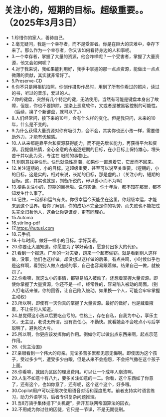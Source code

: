 # 关注小的，短期的目标。超级重要。。（2025年3月3日） 

- 1.珍惜你的家人，善待自己。
- 2.毫无疑问，我是一个幸存者，而不是受害者。你是在巨大的灾难中，幸存下来了。那么作为一个幸存者，你又该如何看待身边的人和事呢。
- 3.一个幸存者，掌握了大量的资源，他会咋样呢？一个受害者，掌握了大量资源，他又会如何呢？
- 4.对于我来说，我如果能利用好，我手中掌握的那一点点资源，能做出一点点微薄的贡献，其实就非常好了。
- 5.Preserve-CD
- 6.你不只是用相机拍照，你创作摄影作品时，用到了所有你看过的照片，读过的书，听过的音乐，爱过的人。
- 7.你的键盘，突然有几个特定的键，无法使用。当然有可能是键盘本身出了故障，但是，你也不要排除，是染上恶意软件，又或者是被黑客控制的可能性。（后续，换了个新键盘，就可以了。）
- 8.人们经常问，接下来的10年，会有什么样的变化。但是我只问，未来的10年，什么是不变的。
- 9.为什么获得大量资源对你有吸引力，会不会，其实你也还小孩一样，需要借助外力，才能有优越感。
- 10.人从来都是靠平台和资源获得能力，而不是先增长能力，再获得平台和资源。我提倡热情，全心全意的去追逐短期的目标，在小目标上保持雄心，埋头苦干并以此为荣，专注在 眼前的事物上。
- 11.别刻意找寻快乐。快乐就像性高潮，如果你一直想着它，它反而不回来。
- 12.关注短期的，小的目标。这超级重要，甚至可以说至关重要。（短期的，小的目标，这是实的，相对来说，长期的目标，那是虚的。）（关注小的，短期的目标。这，其实也就是，刘备所说的，毋以善小而不为啊）
- 13.梗系关注小的，短期的目标啦。说句实话，你十年后，都不知在那里，都不知发生什么事了。
- 14.记住，一起都和运气有关。你很幸运今天能坐在这里，你超级幸运，才能来到这个世界。若你了解到，你的成功不完全是你的功劳，而失败也不能把过失完全归咎他人，这会让你更谦虚，更有同理心。
- 15.Automa
- 16.stirling-pdf
- 17.https://hutusi.com
- 18.云手机
- 19.十年时间，做好一样小的目标。学好英语。
- 20.你要让大脑知道，你愿意为了学好英语，愿意付出多大的代价。
- 21.看到一个报道。广州的一对夫妻，跑来一个超市偷窃。就是看到别人这样做，没事，他们也这样做。却没想过这样做的后果。有点共鸣，小时候似乎也是这样啊，看到别人做点违规的事，自己也容易跟着做。结果自己一做，就被罚了。
- 22.你看嘛，就这么小的事情，都容易陷入被动了。还想着掌握大量资源。即使你掌握了大量资源，你还不是一样，经常性的，容易陷入被动的局面。（别人打电话来催，你的回答，让自己陷入被动。如果换一个人，可能会牢牢掌握主动权）
- 23.所以啊，即使有一天你真的掌握了大量资源。最好的做好，也是藏着掖着，不让任何人知道。
- 24.总觉得这小孩以后要吃点亏的。性格上，存在自私，自我为中心，享乐主义，无主见，老说无所谓，没有责任心，不勤快。就看她会不会吃点小亏后学聪明了，避免吃大亏。
- 25.所以啊，你更应该发挥你的作用。例如你可以做出点东西来啊，起点示范作用。
- 26.《优主治国》
- 27.亲眼看到一个伟大的母亲。无论多苦多累都无怨无悔啊。即使因为这个孩子，受过多少气，遭受多少白眼，但是从来不会抱怨，不会把气撒在这个孩子上面。
- 28.你看嘛，就因为区区的理发费用。可以让一个成年人崩溃啊。
- 29.人生不如意十有八九，要多关注如意的一二。你看，这个东西如了你意了，还有这个，也如你意了，还有呢，这个这个这个，好多哦。
- 30.Copilot用户可以无限次使用语音对话和深度思考。前者支持实时语言练习，助力外语学习，后者专供复杂问题推理。
- 31.当8万骑手集体摁下“关机键”，撕开互联网帝国算法的囚衣。
- 32.不用成为你过往的囚徒，它只是一节课，不是无期徒刑。
